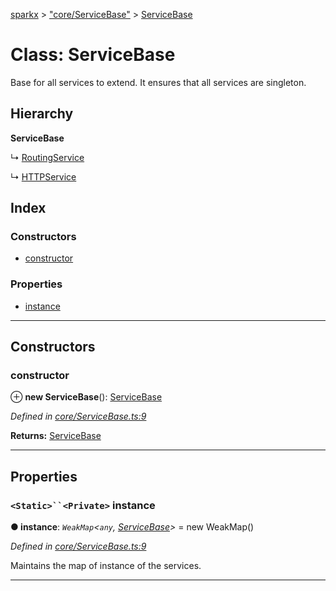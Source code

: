 [sparkx](../README.md) > ["core/ServiceBase"](../modules/_core_servicebase_.md) > [ServiceBase](../classes/_core_servicebase_.servicebase.md)

# Class: ServiceBase

Base for all services to extend. It ensures that all services are singleton.

## Hierarchy

**ServiceBase**

↳  [RoutingService](_react_routingservice_.routingservice.md)

↳  [HTTPService](_services_httpservice_.httpservice.md)

## Index

### Constructors

* [constructor](_core_servicebase_.servicebase.md#constructor)

### Properties

* [instance](_core_servicebase_.servicebase.md#instance)

---

## Constructors

<a id="constructor"></a>

###  constructor

⊕ **new ServiceBase**(): [ServiceBase](_core_servicebase_.servicebase.md)

*Defined in [core/ServiceBase.ts:9](https://github.com/pushkar8723/sparkx/blob/f8f96d7/src/core/ServiceBase.ts#L9)*

**Returns:** [ServiceBase](_core_servicebase_.servicebase.md)

___

## Properties

<a id="instance"></a>

### `<Static>``<Private>` instance

**● instance**: *`WeakMap`<`any`, [ServiceBase](_core_servicebase_.servicebase.md)>* =  new WeakMap()

*Defined in [core/ServiceBase.ts:9](https://github.com/pushkar8723/sparkx/blob/f8f96d7/src/core/ServiceBase.ts#L9)*

Maintains the map of instance of the services.

___


